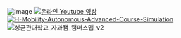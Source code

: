 ![image](https://github.com/user-attachments/assets/dcb18208-73f5-4e06-97a5-8838f85a0d85)
[![온라인 Youtube 영상](https://github.com/user-attachments/assets/856dab90-2971-4932-b740-205093c48694)](https://www.youtube.com/playlist?list=PLIyoAG_PPqRfgHJl1UnMCg3h4-mE_eBfF)
[![H-Mobility-Autonomous-Advanced-Course-Simulation](https://github.com/user-attachments/assets/9b3fc35b-f509-4c29-912e-4b9da611c3ad)](https://github.com/SKKUAutoLab/H-Mobility-Autonomous-Advanced-Course-Simulation)
![성균관대학교_자과캠_캠퍼스맵_v2](https://github.com/SKKUAutoLab/H-Mobility-Autonomous-Advanced-Course/assets/68187536/6787b15d-2aa5-4854-9df1-5307e4d48119)


